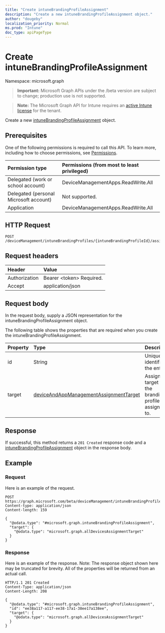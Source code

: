 ```yaml
---
title: "Create intuneBrandingProfileAssignment"
description: "Create a new intuneBrandingProfileAssignment object."
author: "dougeby"
localization_priority: Normal
ms.prod: "Intune"
doc_type: apiPageType
---
```


# Create intuneBrandingProfileAssignment

Namespace: microsoft.graph

> **Important:** Microsoft Graph APIs under the /beta version are subject to change; production use is not supported.

> **Note:** The Microsoft Graph API for Intune requires an [active Intune license](https://go.microsoft.com/fwlink/?linkid=839381) for the tenant.

Create a new [intuneBrandingProfileAssignment](../resources/intune-wip-intunebrandingprofileassignment.md) object.

## Prerequisites
One of the following permissions is required to call this API. To learn more, including how to choose permissions, see [Permissions](/graph/permissions-reference).

|Permission type|Permissions (from most to least privileged)|
|:---|:---|
|Delegated (work or school account)|DeviceManagementApps.ReadWrite.All|
|Delegated (personal Microsoft account)|Not supported.|
|Application|DeviceManagementApps.ReadWrite.All|

## HTTP Request
<!-- {
  "blockType": "ignored"
}
-->
``` http
POST /deviceManagement/intuneBrandingProfiles/{intuneBrandingProfileId}/assignments
```

## Request headers
|Header|Value|
|:---|:---|
|Authorization|Bearer &lt;token&gt; Required.|
|Accept|application/json|

## Request body
In the request body, supply a JSON representation for the intuneBrandingProfileAssignment object.

The following table shows the properties that are required when you create the intuneBrandingProfileAssignment.

|Property|Type|Description|
|:---|:---|:---|
|id|String|Unique identifier of the entity.|
|target|[deviceAndAppManagementAssignmentTarget](../resources/intune-shared-deviceandappmanagementassignmenttarget.md)|Assignment target that the branding profile is assigned to.|



## Response
If successful, this method returns a `201 Created` response code and a [intuneBrandingProfileAssignment](../resources/intune-wip-intunebrandingprofileassignment.md) object in the response body.

## Example

### Request
Here is an example of the request.
``` http
POST https://graph.microsoft.com/beta/deviceManagement/intuneBrandingProfiles/{intuneBrandingProfileId}/assignments
Content-type: application/json
Content-length: 159

{
  "@odata.type": "#microsoft.graph.intuneBrandingProfileAssignment",
  "target": {
    "@odata.type": "microsoft.graph.allDevicesAssignmentTarget"
  }
}
```

### Response
Here is an example of the response. Note: The response object shown here may be truncated for brevity. All of the properties will be returned from an actual call.
``` http
HTTP/1.1 201 Created
Content-Type: application/json
Content-Length: 208

{
  "@odata.type": "#microsoft.graph.intuneBrandingProfileAssignment",
  "id": "ee38a117-a117-ee38-17a1-38ee17a138ee",
  "target": {
    "@odata.type": "microsoft.graph.allDevicesAssignmentTarget"
  }
}
```



